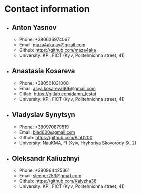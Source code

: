 # Contact information

* ## Anton Yasnov
  * Phone: +380636974067
  * Email: maza4aka.ay@gmail.com
  * Github: https://github.com/maza4aka
  * University: KPI, FICT (Kyiv, Politehnichna street, 41)
  
* ## Anastasia Kosareva
  * Phone: +380501031000
  * Email: asya.kosareva666@gmail.com
  * Gitlab: https://gitlab.com/damn_lestat
  * University: KPI, FICT (Kyiv, Politehnichna street, 41)

* ## Vladyslav Synytsyn
  * Phone: +380970879519
  * Email: blad600@gmail.com
  * Github: https://github.com/BlaD200
  * University: NauKMA, FI (Kyiv, Hryhoriya Skovorody St, 2)
  
* ## Oleksandr Kaliuzhnyi
  * Phone: +380964425361
  * Email: sleeper253@gmail.com
  * Github: https://github.com/Kalyzha38
  * University: KPI, FICT (Kyiv, Politehnichna street, 41)
